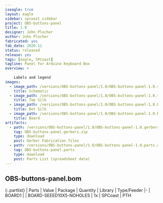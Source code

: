 ```yaml
---
iseagle: true
layout: eagle
sidebar: spcoast_sidebar
project: OBS-buttons-panel
title: 1.0
designer: John Plocher
author: John Plocher
fabricated: yes
fab_date: 2020.11
status: released
release: yes
tags: [eagle, SPCoast]
tagline: Panel for Arduino Keyboard Box
overview: >
    
    Labels and legend
images:
  - image_path: /versions/OBS-buttons-panel/1.0/OBS-buttons-panel-1.0.sch.png
    title: Schematic
  - image_path: /versions/OBS-buttons-panel/1.0/OBS-buttons-panel-1.0.top.brd.png
    title: Top Silk
  - image_path: /versions/OBS-buttons-panel/1.0/OBS-buttons-panel-1.0.bot.brd.png
    title: Bot Silk
  - image_path: /versions/OBS-buttons-panel/1.0/OBS-buttons-panel-1.0.brd.png
    title: Board
artifacts:
  - path: /versions/OBS-buttons-panel/1.0/OBS-buttons-panel-1.0.gerbers.zip
    tag: OBS-buttons-panel.gerbers.zip
    type: download
    post: Gerber Fabrication files
  - path: /versions/OBS-buttons-panel/1.0/OBS-buttons-panel-1.0.parts.csv
    tag: OBS-buttons-panel.parts
    type: download
    post: Parts List (spreadsheet data)
---
```


## OBS-buttons-panel.bom

{:.partlist}
| Parts | Value | Package | Quantity | Library | Type/Feeder
|-
| BOARD1 |  | BOARD-SEEED10X5-NOHOLES | 1x | SPCoast | PTH
